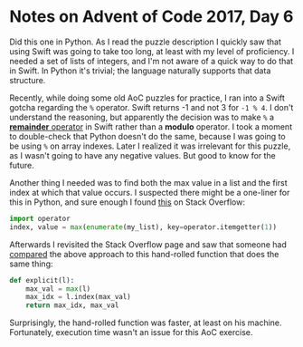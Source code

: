 # Notes on Advent of Code 2017, Day 6

Did this one in Python.  As I read the puzzle description I quickly saw that using Swift was going to take too long, at least with my level of proficiency.  I needed a set of lists of integers, and I'm not aware of a quick way to do that in Swift.  In Python it's trivial; the language naturally supports that data structure.

Recently, while doing some old AoC puzzles for practice, I ran into a Swift gotcha regarding the `%` operator.  Swift returns -1 and not 3 for `-1 % 4`.  I don't understand the reasoning, but apparently the decision was to make `%` a [**remainder** operator](https://developer.apple.com/library/content/documentation/Swift/Conceptual/Swift_Programming_Language/BasicOperators.html) in Swift rather than a **modulo** operator.  I took a moment to double-check that Python doesn't do the same, because I was going to be using `%` on array indexes.  Later I realized it was irrelevant for this puzzle, as I wasn't going to have any negative values.  But good to know for the future.

Another thing I needed was to find both the max value in a list and the first index at which that value occurs.  I suspected there might be a one-liner for this in Python, and sure enough I found [this](https://stackoverflow.com/questions/6193498/pythonic-way-to-find-maximum-value-and-its-index-in-a-list) on Stack Overflow:

```python
import operator
index, value = max(enumerate(my_list), key=operator.itemgetter(1))
```

Afterwards I revisited the Stack Overflow page and saw that someone had [compared](https://stackoverflow.com/questions/6193498/pythonic-way-to-find-maximum-value-and-its-index-in-a-list/6194580#6194580) the above approach to this hand-rolled function that does the same thing:

```python
def explicit(l):
	max_val = max(l)
	max_idx = l.index(max_val)
	return max_idx, max_val
```

Surprisingly, the hand-rolled function was faster, at least on his machine.  Fortunately, execution time wasn't an issue for this AoC exercise.

